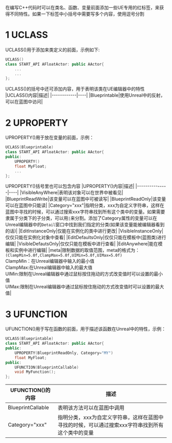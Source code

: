 在编写C++代码时可以在类名、函数、变量前面添加一些UE专用的红标签，来获得不同特性。如果一下标签中小括号中需要写多个内容，使用逗号分割

# 1 UCLASS
UCLASS()用于添加来类定义的前面，示例如下:

```c++
UCLASS()
class START_API AFloatActor: public AActor{
    ...
    ...
};
```
UCLASS()的括号中还可添加内容，用于表明该类在UE编辑器中的特性
|UCLASS()内容|描述|
|------------|----|
|Blueprintable|使用Unreal中的反射，可以在蓝图中访问|

# 2 UPROPERTY
UPROPERTY()用于放在变量的前面，示例：
```c++
UCLASS(Blueprintable)
class START_API AFloatActor: public AActor{
public:
    UPROPERTY()
    float MyFloat;
    ...
};
```
UPROPERTY()括号里也可以包含内容
|UPROPERTY()内容|描述|
|---------------|----|
|VisibleAnyWhere|表明该对象可以在世界中被看见|
|BlueprintReadWrite|该变量可以在蓝图中可被读写|
|BlueprintReadOnly|该变量可以在蓝图中只能读|
|Category="xxx"|指明分类，xxx为自定义字符串，这样在蓝图中寻找的时候，可以通过搜索xxx字符串找到所有这个类中的变量。如果需要隶属于分类下的子分类，可以用` | `来分割。添加了Category属性的变量可以在Unreal编辑器中的`Detail`窗口中找到我们指定的分类(如果该变量能被编辑器看到的话)|
|EditInstanceOnly|仅能在实例化的类中进行更改|
|VisibleInstanceOnly|仅仅只能在实例化对象中查看|
|EditDefaultsOnly|仅仅只能在模板中(蓝图类)进行编辑|
|VisibleDefautsOnly|仅仅只能在模板中进行查看|
|EditAnywhere|能在模板和实例中进行编辑|
|meta|限制数据的取值范围，meta的格式为：</br>`(ClampMin=5.0f,ClampMax=5.0f,UIMin=5.0f,UIMax=5.0f)` </br>ClampMin：在Unreal编辑器中输入的最小值</br>ClampMax:在Unreal编辑器中输入的最大值</br>UIMin:限制在Unreal编辑器中通过鼠标按住拖动的方式改变值时可以设置的最小值</br>UIMax:限制在Unreal编辑器中通过鼠标按住拖动的方式改变值时可以设置的最大值|



# 3 UFUNCTION
UFUNCTION()用于写在函数的前面，用于描述该函数在Unreal中的特性，示例：
```c++
UCLASS(Blueprintable)
class START_API AFloatActor: public AActor{
public:
    UPROPERTY(BlueprintReadOnly, Category="MY")
    float MyFloat;
public:
    UFUNCTION(BlueprintCallable)
    void MyFunction();
};
```
|UFUNCTION()的内容|描述|
|----------------|----|
|BlueprintCallable|表明该方法可以在蓝图中调用|
|Category="xxx"|指明分类，xxx为自定义字符串，这样在蓝图中寻找的时候，可以通过搜索xxx字符串找到所有这个类中的变量|